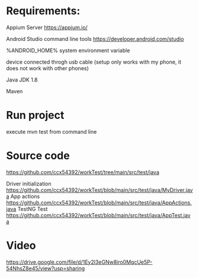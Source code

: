 # Requirements:

Appium Server https://appium.io/

Android Studio command line tools https://developer.android.com/studio

%ANDROID_HOME% system environment variable

device connected throgh usb cable (setup only works with my phone, it does not work with other phones)

Java JDK 1.8

Maven


# Run project
execute mvn test from command line

# Source code
https://github.com/ccx54392/workTest/tree/main/src/test/java

Driver initialization https://github.com/ccx54392/workTest/blob/main/src/test/java/MyDriver.java
App actions https://github.com/ccx54392/workTest/blob/main/src/test/java/AppActions.java
TestNG Test https://github.com/ccx54392/workTest/blob/main/src/test/java/AppTest.java

# Video
https://drive.google.com/file/d/1Ey2l3eGNw8iro0MqcUe5P-54NhsZ8e45/view?usp=sharing

